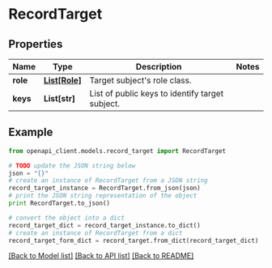 # RecordTarget


## Properties

Name | Type | Description | Notes
------------ | ------------- | ------------- | -------------
**role** | [**List[Role]**](Role.md) | Target subject&#39;s role class. | 
**keys** | **List[str]** | List of public keys to identify target subject. | 

## Example

```python
from openapi_client.models.record_target import RecordTarget

# TODO update the JSON string below
json = "{}"
# create an instance of RecordTarget from a JSON string
record_target_instance = RecordTarget.from_json(json)
# print the JSON string representation of the object
print RecordTarget.to_json()

# convert the object into a dict
record_target_dict = record_target_instance.to_dict()
# create an instance of RecordTarget from a dict
record_target_form_dict = record_target.from_dict(record_target_dict)
```
[[Back to Model list]](../README.md#documentation-for-models) [[Back to API list]](../README.md#documentation-for-api-endpoints) [[Back to README]](../README.md)


